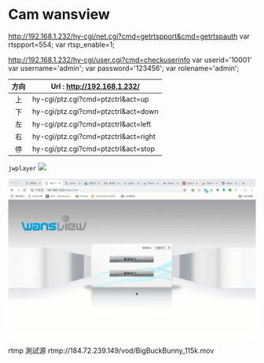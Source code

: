 # Cam wansview

<!--http://192.168.1.232/hy-cgi/av.cgi?cmd=getvideoattr
var videomode='1280*720:640*360';
var vinorm='P';-->

http://192.168.1.232/hy-cgi/net.cgi?cmd=getrtspport&cmd=getrtspauth
var rtspport=554; var rtsp_enable=1; 

http://192.168.1.232/hy-cgi/user.cgi?cmd=checkuserinfo
var userid='10001' var username='admin'; var password='123456'; var rolename='admin'; 


| 方向 | Url : http://192.168.1.232/ |
| :-: | --- |
| 上 | hy-cgi/ptz.cgi?cmd=ptzctrl&act=up |
| 下 | hy-cgi/ptz.cgi?cmd=ptzctrl&act=down |
| 左 | hy-cgi/ptz.cgi?cmd=ptzctrl&act=left |
| 右 | hy-cgi/ptz.cgi?cmd=ptzctrl&act=right |
| 停 | hy-cgi/ptz.cgi?cmd=ptzctrl&act=stop |

`jwplayer`
![](https://lh3.googleusercontent.com/-OlxfWhVgKcM/XD7qFN82hWI/AAAAAAABBTw/iuiisqcagFEa_DpClNpdLsWXZs7y6rGZgCHMYCw/I/2019-01-16_16-22-31.gif)


![2019-01-16_16-22-31](./media/15472225982625/2019-01-16_16-22-31.gif)

rtmp 測試源
 rtmp://184.72.239.149/vod/BigBuckBunny_115k.mov